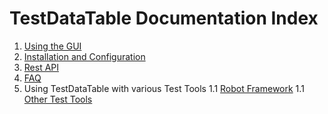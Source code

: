 # TestDataTable Documentation Index

1. [Using the GUI](./GUI.md)
1. [Installation and Configuration](./InstallationAndConfiguration.md)
1. [Rest API](./rest_api.md)
1. [FAQ](./FAQ.md)
1. Using TestDataTable with various Test Tools
1.1	[Robot Framework](../TestTools/RobotFramework/Readme.md)
1.1	[Other Test Tools](./OtherTestTools.md)
